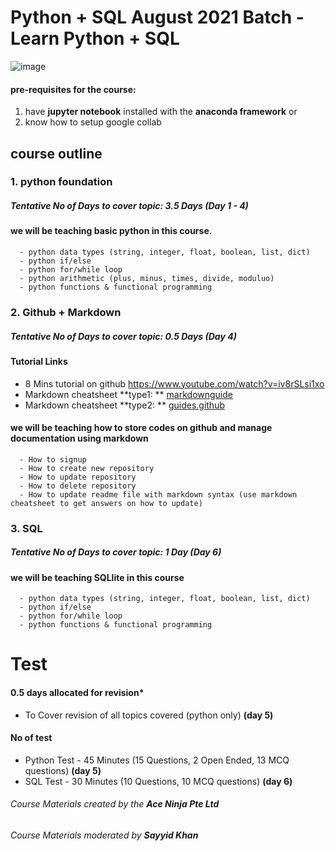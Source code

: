 # Python + SQL August 2021 Batch - Learn Python + SQL

![image](https://user-images.githubusercontent.com/22993048/124384202-b1f18280-dd02-11eb-9828-3c6d40cd410c.png)

#### pre-requisites for the course:
1. have **jupyter notebook** installed with the **anaconda framework** or
2. know how to setup google collab

## course outline

### 1. python foundation
##### Tentative No of Days to cover topic: 3.5 Days (Day 1 - 4)
#### we will be teaching basic python in this course.
      - python data types (string, integer, float, boolean, list, dict)
      - python if/else
      - python for/while loop
      - python arithmetic (plus, minus, times, divide, moduluo)
      - python functions & functional programming
      
### 2. Github + Markdown
##### Tentative No of Days to cover topic: 0.5 Days (Day 4)

#### Tutorial Links
- 8 Mins tutorial on github https://www.youtube.com/watch?v=iv8rSLsi1xo
- Markdown cheatsheet **type1: ** [markdownguide](https://www.markdownguide.org/cheat-sheet/)
- Markdown cheatsheet **type2: ** [guides.github](https://guides.github.com/pdfs/markdown-cheatsheet-online.pdf)

#### we will be teaching how to store codes on github and manage documentation using markdown
      - How to signup
      - How to create new repository
      - How to update repository
      - How to delete repository
      - How to update readme file with markdown syntax (use markdown cheatsheet to get answers on how to update)
      
### 3. SQL
##### Tentative No of Days to cover topic: 1 Day (Day 6)
#### we will be teaching SQLlite in this course
      - python data types (string, integer, float, boolean, list, dict)
      - python if/else
      - python for/while loop
      - python functions & functional programming
      
# Test
#### 0.5 days allocated for revision*
- To Cover revision of all topics covered (python only) **(day 5)**

#### No of test
- Python Test - 45 Minutes (15 Questions, 2 Open Ended, 13 MCQ questions) **(day 5)**
- SQL Test - 30 Minutes (10 Questions, 10 MCQ questions) **(day 6)**
      
###### Course Materials created by the **Ace Ninja Pte Ltd**
###### Course Materials moderated by **Sayyid Khan**
